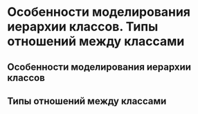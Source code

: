 Особенности моделирования иерархии классов.
Типы отношений между классами
====

Особенности моделирования иерархии классов
----

Типы отношений между классами
----
